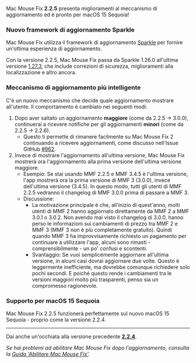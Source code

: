 Mac Mouse Fix **2.2.5** presenta miglioramenti al meccanismo di aggiornamento ed è pronto per macOS 15 Sequoia!

### Nuovo framework di aggiornamento Sparkle

Mac Mouse Fix utilizza il framework di aggiornamento [Sparkle](https://sparkle-project.org/) per fornire un'ottima esperienza di aggiornamento.

Con la versione 2.2.5, Mac Mouse Fix passa da Sparkle 1.26.0 all'ultima versione [1.27.3](https://github.com/sparkle-project/Sparkle/releases/tag/1.27.3), che include correzioni di sicurezza, miglioramenti alla localizzazione e altro ancora.

### Meccanismo di aggiornamento più intelligente

C'è un nuovo meccanismo che decide quale aggiornamento mostrare all'utente. Il comportamento è cambiato nei seguenti modi:

1. Dopo aver saltato un aggiornamento **maggiore** (come da 2.2.5 -> 3.0.0), continuerai a ricevere notifiche per gli aggiornamenti **minori** (come da 2.2.5 -> 2.2.6).
    - Questo ti permette di rimanere facilmente su Mac Mouse Fix 2 continuando a ricevere aggiornamenti, come discusso nell'Issue GitHub [#962](https://github.com/noah-nuebling/mac-mouse-fix/issues/962).
2. Invece di mostrare l'aggiornamento all'ultima versione, Mac Mouse Fix mostrerà ora l'aggiornamento alla prima versione dell'ultima versione maggiore.
    - Esempio: Se stai usando MMF 2.2.5 e MMF 3.4.5 è l'ultima versione, l'app mostrerà ora la prima versione di MMF 3 (3.0.0), invece dell'ultima versione (3.4.5). In questo modo, tutti gli utenti di MMF 2.2.5 vedranno il changelog di MMF 3.0.0 prima di passare a MMF 3.
    - Discussione:
        - La motivazione principale è che, all'inizio di quest'anno, molti utenti di MMF 2 hanno aggiornato direttamente da MMF 2 a MMF 3.0.1 o 3.0.2. Non avendo mai visto il changelog di 3.0.0, hanno perso le informazioni sui cambiamenti di prezzo tra MMF 2 e MMF 3 (MMF 3 non è più completamente gratuito). Quindi quando MMF 3 ha improvvisamente richiesto un pagamento per continuare a utilizzare l'app, alcuni sono rimasti - comprensibilmente - un po' confusi e scontenti.
        - Svantaggio: Se vuoi semplicemente aggiornare all'ultima versione, in alcuni casi dovrai aggiornare due volte. Questo è leggermente inefficiente, ma dovrebbe comunque richiedere solo pochi secondi. E poiché questo rende i cambiamenti tra le versioni maggiori molto più trasparenti, penso sia un compromesso ragionevole.

### Supporto per macOS 15 Sequoia

Mac Mouse Fix 2.2.5 funzionerà perfettamente sul nuovo macOS 15 Sequoia - proprio come la versione 2.2.4.

---

Dai anche un'occhiata alla versione precedente [**2.2.4**](https://github.com/noah-nuebling/mac-mouse-fix/releases/tag/2.2.4).

*Se hai problemi ad abilitare Mac Mouse Fix dopo l'aggiornamento, consulta la [Guida 'Abilitare Mac Mouse Fix'](https://github.com/noah-nuebling/mac-mouse-fix/discussions/861).*